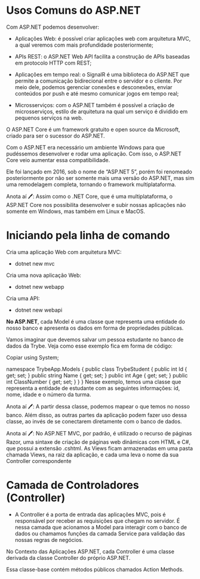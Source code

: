 # Usos Comuns do ASP.NET

Com ASP.NET podemos desenvolver:

- Aplicações Web: é possível criar aplicações web com arquitetura MVC, a qual veremos com mais profundidade posteriormente;

- APIs REST: o ASP.NET Web API facilita a construção de APIs baseadas em protocolo HTTP com REST;

- Aplicações em tempo real: o SignalR é uma biblioteca do ASP.NET que permite a comunicação bidirecional entre o servidor e o cliente. Por meio dele, podemos gerenciar conexões e desconexões, enviar conteúdos por push e até mesmo comunicar jogos em tempo real;

- Microsserviços: com o ASP.NET também é possível a criação de microsserviços, estilo de arquitetura na qual um serviço é dividido em pequenos serviços na web.

O ASP.NET Core é um framework gratuito e open source da Microsoft, criado para ser o sucessor do ASP.NET.

Com o ASP.NET era necessário um ambiente Windows para que pudéssemos desenvolver e rodar uma aplicação. Com isso, o ASP.NET Core veio aumentar essa compatibilidade.

Ele foi lançado em 2016, sob o nome de “ASP.NET 5”, porém foi renomeado posteriormente por não ser somente mais uma versão do ASP.NET, mas sim uma remodelagem completa, tornando o framework multiplataforma.

Anota aí 🖊: Assim como o .NET Core, que é uma multiplataforma, o ASP.NET Core nos possibilita desenvolver e subir nossas aplicações não somente em Windows, mas também em Linux e MacOS.

# Iniciando pela linha de comando

Cria uma aplicação Web com arquitetura MVC:

- dotnet new mvc

Cria uma nova aplicação Web:

- dotnet new webapp

Cria uma API:

- dotnet new webapi

**No ASP.NET**, cada Model é uma classe que representa uma entidade do nosso banco e apresenta os dados em forma de propriedades públicas.

Vamos imaginar que devemos salvar um pessoa estudante no banco de dados da Trybe. Veja como esse exemplo fica em forma de código:

Copiar
using System;

namespace TrybeApp.Models
{
    public class TrybeStudent
    {
      public int Id { get; set; }
    	public string Name { get; set;  }
    	public int Age { get; set;  }
    	public int ClassNumber { get; set;  }
    }
}
Nesse exemplo, temos uma classe que representa a entidade de estudante com as seguintes informações: id, nome, idade e o número da turma.

Anota aí 🖊: A partir dessa classe, podemos mapear o que temos no nosso banco. Além disso, as outras partes da aplicação podem fazer uso dessa classe, ao invés de se conectarem diretamente com o banco de dados.

Anota aí 🖊: No ASP.NET MVC, por padrão, é utilizado o recurso de páginas Razor, uma sintaxe de criação de páginas web dinâmicas com HTML e C#, que possui a extensão .cshtml. As Views ficam armazenadas em uma pasta chamada Views, na raiz da aplicação, e cada uma leva o nome da sua Controller correspondente

# Camada de Controladores (Controller)

- A Controller é a porta de entrada das aplicações MVC, pois é responsável por receber as requisições que chegam no servidor. É nessa camada que acionamos a Model para interagir com o banco de dados ou chamamos funções da camada Service para validação das nossas regras de negócios.

No Contexto das Aplicações ASP.NET, cada Controller é uma classe derivada da classe Controller do próprio ASP.NET.

Essa classe-base contém métodos públicos chamados Action Methods.